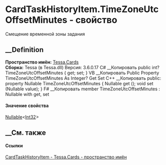 # CardTaskHistoryItem.TimeZoneUtcOffsetMinutes - свойство
Смещение временной зоны задания
## __Definition
 **Пространство имён:** [Tessa.Cards](N_Tessa_Cards.htm)  
 **Сборка:** Tessa (в Tessa.dll) Версия: 3.6.0.17
C# __Копировать
     public int? TimeZoneUtcOffsetMinutes { get; set; }
VB __Копировать
     Public Property TimeZoneUtcOffsetMinutes As Integer?
    	Get
    	Set
C++ __Копировать
     public:
    property Nullable<int> TimeZoneUtcOffsetMinutes {
    	Nullable<int> get ();
    	void set (Nullable<int> value);
    }
F# __Копировать
     member TimeZoneUtcOffsetMinutes : Nullable<int> with get, set
#### Значение свойства
[Nullable](https://learn.microsoft.com/dotnet/api/system.nullable-1)<[Int32](https://learn.microsoft.com/dotnet/api/system.int32)>
##  __См. также
#### Ссылки
[CardTaskHistoryItem - ](T_Tessa_Cards_CardTaskHistoryItem.htm)
[Tessa.Cards - пространство имён](N_Tessa_Cards.htm)
